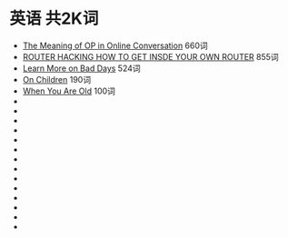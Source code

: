 # 英语 共2K词

*   [The Meaning of OP in Online Conversation](https://www.lifewire.com/what-does-o-p-stand-for-2483372) 660词
*   [ROUTER HACKING HOW TO GET INSDE YOUR OWN ROUTER](https://blog.websecurify.com/2018/06/router-hacking.html) 855词
*   [Learn More on Bad Days](https://ireading.baicizhan.com/react_reading/reading/article/178?buid=1789526418&ts=1532475301000) 524词
*   [On Children](https://ireading.baicizhan.com/react_reading/reading/article/118?buid=1789526418&ts=1532561969000) 190词
*   [When You Are Old](https://citrus.baicizhan.com/react_reading/reading/article/155?buid=9999&ts=1532562027000) 100词
*   []()
*   []()
*   []()
*   []()
*   []()
*   []()
*   []()
*   []()
*   []()
*   []()
*   []()
*   []()
*   []()
*   []()